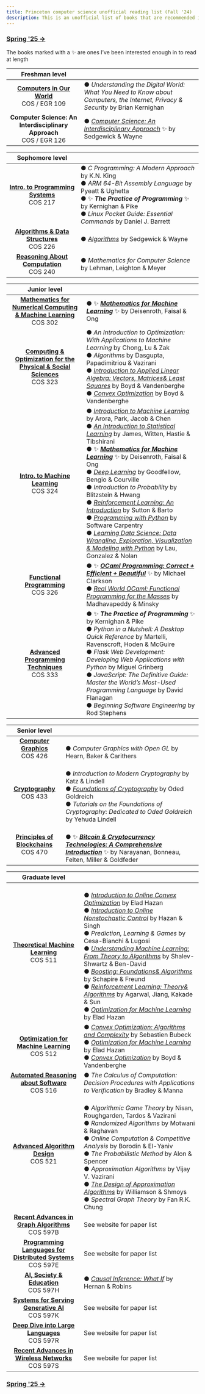 ```yaml
---
title: Princeton computer science unofficial reading list (Fall '24)
description: This is an unofficial list of books that are recommended in Fall 2024 computer science classes at Princeton
---
```


### [Spring '25 →](https://dantasfiles.com/2025/01/27/princeton-cs-sp25.html)

The books marked with a ✨ are ones I’ve been interested enough in to read at length

| Freshman level | |
| :---: | --- | 
| **[Computers in Our World](https://www.cs.princeton.edu/courses/archive/fall24/cos109/)** <br> COS / EGR 109 | ● _Understanding the Digital World: What You Need to Know about Computers, the Internet, Privacy & Security_ by Brian Kernighan | 
| **Computer Science: An Interdisciplinary Approach** <br> COS / EGR 126 | ● _[Computer Science: An Interdisciplinary Approach](https://introcs.cs.princeton.edu/)_ ✨ by Sedgewick & Wayne |

| Sophomore level | |
| :---: | --- |
| **[Intro. to Programming Systems](https://www.cs.princeton.edu/courses/archive/fall24/cos217/)** <br> COS 217 | ● _C Programming: A Modern Approach_ by K.N. King <br> ● _ARM 64-Bit Assembly Language_ by Pyeatt & Ughetta <br> ● ✨ ***The Practice of Programming*** ✨ by Kernighan & Pike <br> ● _Linux Pocket Guide: Essential Commands_ by Daniel J. Barrett
| **[Algorithms & Data Structures](https://www.cs.princeton.edu/courses/archive/fall24/cos226/)** <br> COS 226 | ● _[Algorithms](https://algs4.cs.princeton.edu/home/)_ by Sedgewick & Wayne |
| **[Reasoning About Computation](https://www.cs.princeton.edu/courses/archive/fall24/cos240/)** <br> COS 240 | ● _Mathematics for Computer Science_ by Lehman, Leighton & Meyer |

| Junior level | |
| :---: | --- |
| **[Mathematics for Numerical Computing & Machine Learning](https://cos302-f24.notion.site/)** <br> COS 302 | ● ✨ ***[Mathematics for Machine Learning](https://mml-book.github.io/)*** ✨ by Deisenroth, Faisal & Ong | 
| **[Computing & Optimization for the Physical & Social Sciences](https://aaa.princeton.edu/orf363)** <br> COS 323 | ● _An Introduction to Optimization: With Applications to Machine Learning_ by Chong, Lu & Zak <br> ● _Algorithms_ by Dasgupta, Papadimitriou & Vazirani <br> ● _[Introduction to Applied Linear Algebra: Vectors, Matrices& Least Squares](https://web.stanford.edu/~boyd/vmls/)_ by Boyd & Vandenberghe <br> ● _[Convex Optimization](https://web.stanford.edu/~boyd/cvxbook/)_ by Boyd & Vandenberghe
| **[Intro. to Machine Learning](https://tinyurl.com/cos324guidance)** <br> COS 324 | ● _[Introduction to Machine Learning](https://princeton-introml.github.io/)_ by Arora, Park, Jacob & Chen <br> ● _[An Introduction to Statistical Learning](https://www.statlearning.com/)_ by James, Witten, Hastie & Tibshirani <br> ● ✨ ***[Mathematics for Machine Learning](https://mml-book.github.io/)*** ✨ by Deisenroth, Faisal & Ong <br> ● _[Deep Learning](https://www.deeplearningbook.org/)_ by Goodfellow, Bengio & Courville <br> ● _Introduction to Probability_ by Blitzstein & Hwang <br> ● _[Reinforcement Learning: An Introduction](http://incompleteideas.net/book/the-book-2nd.html)_ by Sutton & Barto <br> ● _[Programming with Python](https://swcarpentry.github.io/python-novice-inflammation/)_ by Software Carpentry <br> ● _[Learning Data Science: Data Wrangling, Exploration, Visualization & Modeling with Python](https://learningds.org/)_ by Lau, Gonzalez & Nolan | 
| **[Functional Programming](https://www.cs.princeton.edu/courses/archive/fall24/cos326/)** <br> COS 326 | ● ✨ ***[OCaml Programming: Correct + Efficient + Beautiful](https://cs3110.github.io/textbook/cover.html)*** ✨ by Michael Clarkson <br> ● _[Real World OCaml: Functional Programming for the Masses](https://dev.realworldocaml.org/)_ by Madhavapeddy & Minsky |
| **[Advanced Programming Techniques](https://www.cs.princeton.edu/courses/archive/fall24/cos333/)** <br> COS 333 | ● ✨ ***The Practice of Programming*** ✨ by Kernighan & Pike <br> ● _Python in a Nutshell: A Desktop Quick Reference_ by Martelli, Ravenscroft, Hoden & McGuire <br> ● _Flask Web Development: Developing Web Applications with Python_ by Miguel Grinberg <br> ●  _JavaScript: The Definitive Guide: Master the World’s Most-Used Programming Language_ by David Flanagan <br> ● _Beginning Software Engineering_ by Rod Stephens |

| Senior level | |
| :---: | --- | 
| **[Computer Graphics](https://cos426.cs.princeton.edu/)** <br> COS 426 | <br> ●  _Computer Graphics with Open GL_ by Hearn, Baker & Carithers |
| **[Cryptography](https://sites.google.com/view/alex-lombardi/home/cos-433533-fall-2024-princeton)** <br> COS 433 | <br> ●  _Introduction to Modern Cryptography_ by Katz & Lindell <br> ●  _[Foundations of Cryptography](https://www.wisdom.weizmann.ac.il/~/oded/foc-book.html)_ by Oded Goldreich <br> ●  _Tutorials on the Foundations of Cryptography: Dedicated to Oded Goldreich_ by Yehuda Lindell |
| **[Principles of Blockchains](https://web3.princeton.edu/principles-of-blockchains/)** <br> COS 470 | <br> ● ✨ ***[Bitcoin & Cryptocurrency Technologies: A Comprehensive Introduction](https://bitcoinbook.cs.princeton.edu/)*** ✨ by Narayanan, Bonneau, Felten, Miller & Goldfeder |

| Graduate level | |
| :---: | --- | 
| **[Theoretical Machine Learning](https://sites.google.com/view/cos511fall2024/)** <br> COS 511 | <br> ●  _[Introduction to Online Convex Optimization](https://sites.google.com/view/intro-oco/)_ by Elad Hazan <br> ●  _[Introduction to Online Nonstochastic Control](https://arxiv.org/abs/2211.09619)_ by Hazan & Singh <br> ●  _Prediction, Learning & Games_ by Cesa-Bianchi & Lugosi <br> ●  _[Understanding Machine Learning: From Theory to Algorithms](https://www.cs.huji.ac.il/~shais/UnderstandingMachineLearning/)_ by Shalev-Shwartz & Ben-David <br> ●  _[Boosting: Foundations& Algorithms](https://direct.mit.edu/books/oa-monograph/5342/BoostingFoundations-and-Algorithms)_ by Schapire & Freund <br> ●  _[Reinforcement Learning: Theory& Algorithms](https://rltheorybook.github.io/)_ by Agarwal, Jiang, Kakade & Sun <br> ●  _[Optimization for Machine Learning](https://arxiv.org/abs/1909.03550)_ by Elad Hazan |
| **[Optimization for Machine Learning](https://sites.google.com/view/cjin/teaching/ece539cos512)** <br> COS 512 | ●  _[Convex Optimization: Algorithms and Complexity](https://arxiv.org/abs/1405.4980)_ by Sebastien Bubeck <br> ●  _[Optimization for Machine Learning](https://arxiv.org/abs/1909.03550)_ by Elad Hazan <br> ●  _[Convex Optimization](https://web.stanford.edu/~boyd/cvxbook/)_ by Boyd & Vandenberghe | 
| **[Automated Reasoning about Software](https://www.cs.princeton.edu/courses/archive/fall24/cos516/)** <br> COS 516 | ●  _The Calculus of Computation: Decision Procedures with Applications to Verification_ by Bradley & Manna |
| **[Advanced Algorithm Design](https://www.cs.princeton.edu/courses/archive/fall24/cos521/)** <br> COS 521 | <br> ●  _Algorithmic Game Theory_ by Nisan, Roughgarden, Tardos & Vazirani <br> ●  _Randomized Algorithms_ by Motwani & Raghavan <br> ●  _Online Computation & Competitive Analysis_ by Borodin & El-Yaniv <br> ●  _The Probabilistic Method_ by Alon & Spencer <br> ●  _Approximation Algorithms_ by Vijay V. Vazirani <br> ●  _[The Design of Approximation Algorithms](https://designofapproxalgs.com/)_ by Williamson & Shmoys <br> ●  _Spectral Graph Theory_ by Fan R.K. Chung |
| **[Recent Advances in Graph Algorithms](https://www.cs.princeton.edu/~hy2/teaching/fall24-cos597B/index.html)** <br> COS 597B | See website for paper list |
| **[Programming Languages for Distributed Systems](https://www.cs.princeton.edu/courses/archive/fall24/cos597E/)** <br> COS 597E | See website for paper list |
| **[AI, Society & Education](https://docs.google.com/document/d/1H7IEZVMuZu-t_v2yyiMbcgcgph01356EVtmeFKfeTvM/)** <br> COS 597H | ●  _[Causal Inference: What If](https://www.hsph.harvard.edu/miguel-hernan/causal-inference-book/)_ by Hernan & Robins |
| **[Systems for Serving Generative AI](https://www.cs.princeton.edu/~ravian/COS597_F24/)** <br> COS 597K | See website for paper list |
| **[Deep Dive into Large Languages](https://princeton-cos597r.github.io/)** <br> COS 597R | See website for paper list |
| **[Recent Advances in Wireless Networks](https://kyleatprinceton.github.io/cos597s/)** <br> COS 597S | See website for paper list |

### [Spring '25 →](https://dantasfiles.com/2025/01/27/princeton-cs-sp25.html)
